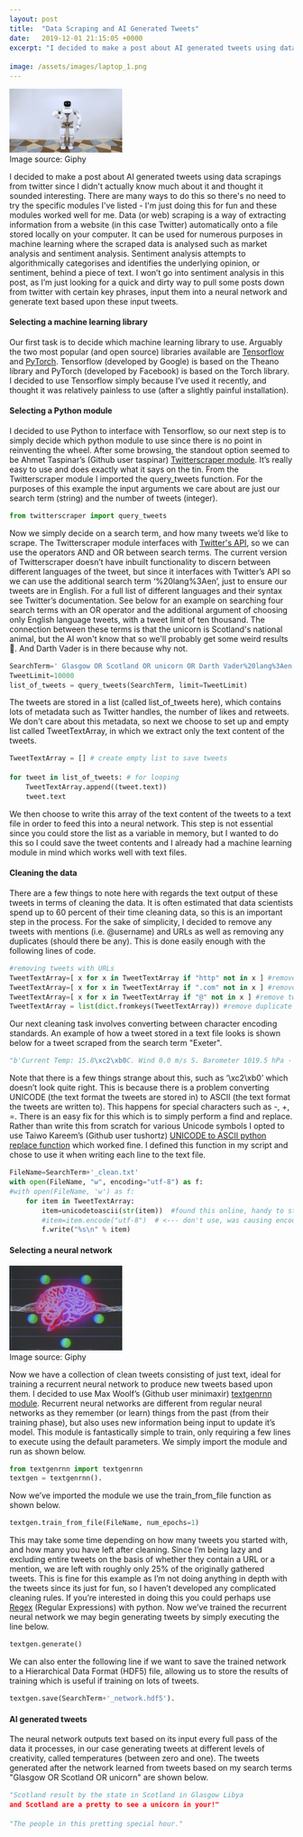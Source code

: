 ```yaml
---
layout: post
title:  "Data Scraping and AI Generated Tweets"
date:   2019-12-01 21:15:05 +0000
excerpt: "I decided to make a post about AI generated tweets using data scrapings from twitter since I didn't actually know much about it and thought it sounded..."

image: /assets/images/laptop_1.png
---
```

<div class="center">
<img src="/assets/images/robot.gif" alt="drawing" width="200"/>
</div>
Image source: Giphy


I decided to make a post about AI generated tweets using data scrapings from twitter since I didn't actually know much about it and thought it sounded interesting. There are many ways to do this so there's no need to try the specific modules I've listed - I'm just doing this for fun and these modules worked well for me.
Data (or web) scraping is a way of extracting information from a website (in this case Twitter) automatically onto a file stored locally on your computer. 
It can be used for numerous purposes in machine learning where the scraped data is analysed such as market analysis and sentiment analysis. Sentiment analysis attempts to algorithmically categorises and identifies the underlying opinion, or sentiment, behind a piece of text. 
I won’t go into sentiment analysis in this post, as I’m just looking for a quick and dirty way to pull some posts down from twitter with certain key phrases, input them into a neural network and generate text based upon these input tweets. 
#### Selecting a machine learning library
Our first task is to decide which machine learning library to use. Arguably the two most popular (and open source) libraries available are [Tensorflow][Tensorflow-link] and [PyTorch][Pytorch-Link].
Tensorflow (developed by Google) is based on the Theano library and PyTorch (developed by Facebook) is based on the Torch library.
I decided to use Tensorflow simply because I’ve used it recently, and thought it was relatively painless to use (after a slightly painful installation).
#### Selecting a Python module
I decided to use Python to interface with Tensorflow, so our next step is to simply decide which python module to use since there is no point in reinventing the wheel. After some browsing, the standout option seemed to be Ahmet Taspinar’s (Github user taspinar) [Twitterscraper module][TS-link]. It’s really easy to use and does exactly what it says on the tin.
From the Twitterscraper module I imported the query_tweets function. For the purposes of this example the input arguments we care about are just our search term (string) and the number of tweets (integer).


```python
from twitterscraper import query_tweets
```
Now we simply decide on a search term, and how many tweets we’d like to scrape. The Twitterscraper module interfaces with [Twitter's API][TwitterAPI], so we can use the operators AND and OR between search terms. The current version of Twitterscraper doesn’t have inbuilt functionality to discern between different languages of the tweet, but since it interfaces with Twitter’s API so we can use the additional search term ‘%20lang%3Aen’, just to ensure our tweets are in English. For a full list of different languages and their syntax see Twitter’s documentation. See below for an example on searching four search terms with an OR operator and the additional argument of choosing only English language tweets, with a tweet limit of ten thousand. The connection between these terms is that the unicorn is Scotland's national animal, but the AI won't know that so we'll probably get some weird results 🦄. And Darth Vader is in there because why not.
```python
SearchTerm=' Glasgow OR Scotland OR unicorn OR Darth Vader%20lang%3Aen'
TweetLimit=10000
list_of_tweets = query_tweets(SearchTerm, limit=TweetLimit)
```
The tweets are stored in a list (called list_of_tweets here), which contains lots of metadata such as Twitter handles, the number of likes and retweets. We don't care about this metadata, so next we choose to set up and empty list called TweetTextArray, in which we extract only the text content of the tweets. 
```python
TweetTextArray = [] # create empty list to save tweets 

for tweet in list_of_tweets: # for looping
    TweetTextArray.append((tweet.text))
    tweet.text

```
We then choose to write this array of the text content of the tweets to a text file in order to feed this into a neural network. This step is not essential since you could store the list as a variable in memory,  but I wanted to do this so I could save the tweet contents and I already had a machine learning module in mind which works well with text files.
#### Cleaning the data
There are a few things to note here with regards the text output of these tweets in terms of cleaning the data. It is often estimated that data scientists spend up to 60 percent of their time cleaning data, so this is an important step in the process. For the sake of simplicity, I decided to remove any tweets with mentions (i.e. @username) and URLs as well as removing any duplicates (should there be any). This is done easily enough with the following lines of code.
```python
#removing tweets with URLs
TweetTextArray=[ x for x in TweetTextArray if "http" not in x ] #remove tweets with http
TweetTextArray=[ x for x in TweetTextArray if ".com" not in x ] #remove tweets with .com
TweetTextArray=[ x for x in TweetTextArray if "@" not in x ] #remove tweets with @
TweetTextArray = list(dict.fromkeys(TweetTextArray)) #remove duplicate tweets

```
Our next cleaning task involves converting between character encoding standards. An example of how a tweet stored in a text file looks is shown below for a tweet scraped from the search term "Exeter".
```python
"b'Current Temp: 15.8\xc2\xb0C. Wind 0.0 m/s S. Barometer 1019.5 hPa - Falling. #exeter #ukweather'"
```
Note that there is a few things strange about this, such as ‘\xc2\xb0’ which doesn’t look quite right. This is because there is a problem converting UNICODE (the text format the tweets are stored in) to ASCII (the text format the tweets are written to). This happens for special characters such as -, +, =. There is an easy fix for this which is to simply perform a find and replace. Rather than write this from scratch for various Unicode symbols I opted to use Taiwo Kareem’s (Github user tushortz) [UNICODE to ASCII python replace function][Unicode-replace-link] which worked fine. I defined this function in my script and chose to use it when writing each line to the text file. 
```python
FileName=SearchTerm+'_clean.txt'
with open(FileName, "w", encoding="utf-8") as f:
#with open(FileName, 'w') as f:
    for item in TweetTextArray:
        item=unicodetoascii(str(item))  #found this online, handy to stop encoding errors
        #item=item.encode("utf-8")  # <--- don't use, was causing encoding errors!!
        f.write("%s\n" % item) 
```
#### Selecting a neural network
<div class="center">
<img src="/assets/images/brain.gif" alt="drawing" width="200"/>
</div>
Image source: Giphy

Now we have a collection of clean tweets consisting of just text, ideal for training a recurrent neural network to produce new tweets based upon them. I decided to use Max Woolf’s (Github user minimaxir) [textgenrnn module][textgenrnn-link]. Recurrent neural networks are different from regular neural networks as they remember (or learn) things from the past (from their training phase), but also uses new information being input to update it’s model. This module is fantastically simple to train, only requiring a few lines to execute using the default parameters. We simply import the module and run as shown below.
```python
from textgenrnn import textgenrnn
textgen = textgenrnn().
```
Now we’ve imported the module we use the train_from_file function as shown below.
```python
textgen.train_from_file(FileName, num_epochs=1)
```
This may take some time depending on how many tweets you started with, and how many you have left after cleaning. Since I’m being lazy and excluding entire tweets on the basis of whether they contain a URL or a mention, we are left with roughly only 25% of the originally gathered tweets. This is fine for this example as I’m not doing anything in depth with the tweets since its just for fun, so I haven’t developed any complicated cleaning rules. If you’re interested in doing this you could perhaps use [Regex][Regex-link] (Regular Expressions) with python. Now we’ve trained the recurrent neural network we may begin generating tweets by simply executing the line below.
```python
textgen.generate()
```
We can also enter the following line if we want to save the trained network to a Hierarchical Data Format (HDF5) file, allowing us to store the results of training which is useful if training on lots of tweets.
```python
textgen.save(SearchTerm+'_network.hdf5').
```
#### AI generated tweets
The neural network outputs text based on its input every full pass of the data it processes, in our case generating tweets at different levels of creativity, called temperatures (between zero and one).
The tweets generated after the network learned from tweets based on my search terms "Glasgow OR Scotland OR unicorn" are shown below.
```python
"Scotland result by the state in Scotland in Glasgow Libya 
and Scotland are a pretty to see a unicorn in your!"

"The people in this pretting special hour."


```


[Tensorflow-link]: https://www.tensorflow.org/
[Pytorch-Link]: https://pytorch.org/
[TS-link]: https://github.com/taspinar/twitterscraper
[TwitterAPI]: https://developer.twitter.com/en/docs
[Unicode-replace-link]: https://gist.github.com/tushortz/9fbde5d023c0a0204333267840b592f9
[textgenrnn-link]: https://github.com/minimaxir/textgenrnn
[Regex-link]: https://docs.python.org/2/library/re.html
